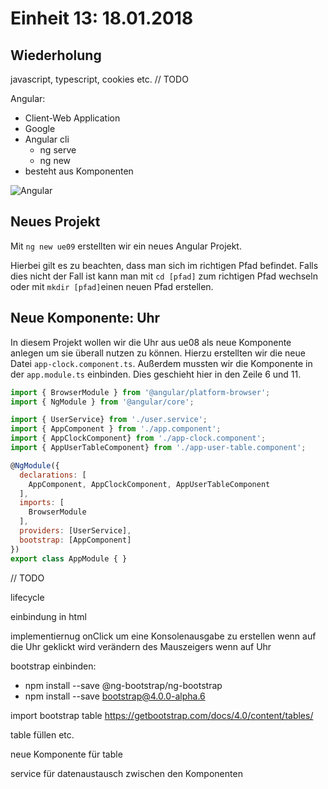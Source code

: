 # Einheit 13: 18.01.2018

## Wiederholung
javascript, typescript, cookies etc. // TODO

Angular:
* Client-Web Application
* Google
* Angular cli
    * ng serve
    * ng new
* besteht aus Komponenten

![Angular](/angular.png)

## Neues Projekt
Mit `ng new ue09` erstellten wir ein neues Angular Projekt.

Hierbei gilt es zu beachten, dass man sich im richtigen Pfad befindet. Falls dies nicht der Fall ist kann man mit `cd [pfad]` zum richtigen Pfad wechseln oder mit `mkdir [pfad]`einen neuen Pfad erstellen.

## Neue Komponente: Uhr
In diesem Projekt wollen wir die Uhr aus ue08 als neue Komponente anlegen um sie überall nutzen zu können.
Hierzu erstellten wir die neue Datei `app-clock.component.ts`.
Außerdem mussten wir die Komponente in der `app.module.ts` einbinden.
Dies geschieht hier in den Zeile 6 und 11.

```js
import { BrowserModule } from '@angular/platform-browser';
import { NgModule } from '@angular/core';

import { UserService} from './user.service';
import { AppComponent } from './app.component';
import { AppClockComponent} from './app-clock.component';
import { AppUserTableComponent} from './app-user-table.component';

@NgModule({
  declarations: [
    AppComponent, AppClockComponent, AppUserTableComponent
  ],
  imports: [
    BrowserModule
  ],
  providers: [UserService],
  bootstrap: [AppComponent]
})
export class AppModule { }
```
// TODO

lifecycle

einbindung <app-clock> in html

implementiernug onClick um eine Konsolenausgabe zu erstellen wenn auf die Uhr geklickt wird
verändern des Mauszeigers wenn auf Uhr

bootstrap einbinden:  
* npm install --save  @ng-bootstrap/ng-bootstrap
* npm install --save  bootstrap@4.0.0-alpha.6

import bootstrap table
https://getbootstrap.com/docs/4.0/content/tables/

table füllen etc.

neue Komponente für table

service für datenaustausch zwischen den Komponenten
